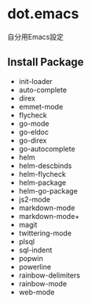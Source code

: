 # dot.emacs

自分用Emacs設定

## Install Package

* init-loader
* auto-complete
* direx
* emmet-mode
* flycheck
* go-mode
* go-eldoc
* go-direx
* go-autocomplete
* helm
* helm-descbinds
* helm-flycheck
* helm-package
* helm-go-package
* js2-mode
* markdown-mode
* markdown-mode+
* magit
* twittering-mode
* plsql
* sql-indent
* popwin
* powerline
* rainbow-delimiters
* rainbow-mode
* web-mode

